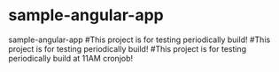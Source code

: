 # sample-angular-app
sample-angular-app
#This project is for testing periodically build!
#This project is for testing periodically build!
#This project is for testing periodically build at 11AM cronjob!
